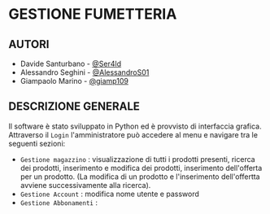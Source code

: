 
# GESTIONE FUMETTERIA

## AUTORI

- Davide Santurbano - [@Ser4ld](https://www.github.com/Ser4ld)
- Alessandro Seghini - [@AlessandroS01](https://github.com/AlessandroS01)
- Giampaolo Marino - [@giamp109](https://github.com/giamp109)


## DESCRIZIONE GENERALE  

Il software è stato sviluppato in Python ed è provvisto di interfaccia grafica. Attraverso il `Login`
l'amministratore può accedere al menu e navigare tra le seguenti sezioni:

- `Gestione magazzino` : visualizzazione di tutti i prodotti presenti, ricerca dei prodotti,
  inserimento e modifica dei prodotti, inserimento dell'offerta per un prodotto. (La modifica di un prodotto e l'inserimento dell'offertta avviene successivamente alla ricerca).
- `Gestione Account` : modifica nome utente e password 
- `Gestione Abbonamenti` : 
